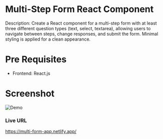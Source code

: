 # Multi-Step Form React Component

Description: 
Create a React component for a multi-step form with at least three different question types (text, select, textarea), allowing users to navigate between steps, change responses, and submit the form. Minimal styling is applied for a clean appearance.

# Pre Requisites

- Frontend: React.js

# Screenshot
![Demo](https://github.com/Mirza-Hassan/React_Multi-Step_Form/assets/17096257/2e996b0c-2294-4494-905d-eabcc6d4796c)

### Live URL 
https://multi-form-app.netlify.app/
